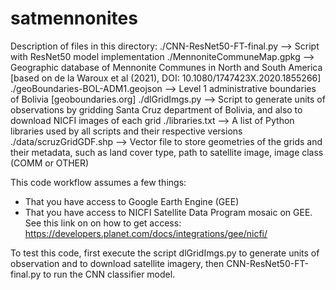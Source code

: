# satmennonites
Description of files in this directory:
./CNN-ResNet50-FT-final.py        --> Script with ResNet50 model implementation 
./MennoniteCommuneMap.gpkg        --> Geographic database of Mennonite Communes in North and South America [based on de la Waroux et al (2021), DOI: 10.1080/1747423X.2020.1855266]
./geoBoundaries-BOL-ADM1.geojson  --> Level 1 administrative boundaries of Bolivia [geoboundaries.org]
./dlGridImgs.py                   --> Script to generate units of observations by gridding Santa Cruz department of Bolivia, and also to download NICFI images of each grid
./libraries.txt                   --> A list of Python libraries used by all scripts and their respective versions
./data/scruzGridGDF.shp           --> Vector file to store geometries of the grids and their metadata, such as land cover type, path to satellite image, image class (COMM or OTHER)
    
This code workflow assumes a few things:
- That you have access to Google Earth Engine (GEE)
- That you have access to NICFI Satellite Data Program mosaic on GEE. See this link on on how to get access:
  https://developers.planet.com/docs/integrations/gee/nicfi/

To test this code, first execute the script dlGridImgs.py to generate units of observation and to download satellite imagery, then CNN-ResNet50-FT-final.py to run the CNN classifier model.
